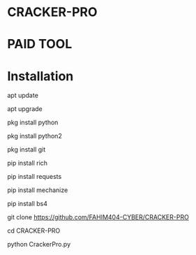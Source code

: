 # CRACKER-PRO
# PAID TOOL
# Installation 
apt update

apt upgrade

pkg install python

pkg install python2

pkg install git

pip install rich

pip install requests

pip install mechanize

pip install bs4

git clone https://github.com/FAHIM404-CYBER/CRACKER-PRO

cd CRACKER-PRO

python CrackerPro.py


